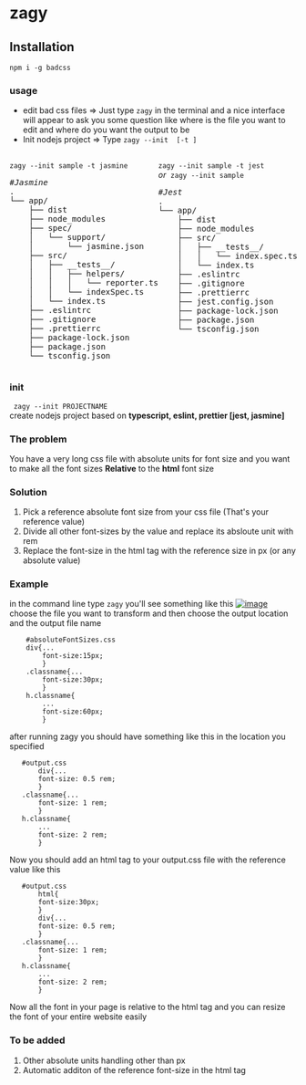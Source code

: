 <link href="./markdown.css" rel="stylesheet">


<h1 class="main-header">zagy</h1>

 <h2> Installation</h2>
<code>npm i -g badcss</code>
<h3 classname="usage">usage</h3>

<ul>
<li> edit bad css files => Just type <code>zagy</code> in the terminal and a nice interface will appear to ask you some question like where is the file you want to edit and where do you want the output to be</li>

<li>Init nodejs project => Type <code>zagy --init <foldername> [-t <jest|jasmine>]</code></li>
</ul>
<br/>
<div style="display:flex; justify-content:space-between;">
<div>
<code>zagy --init sample -t jasmine</code>
<pre style="display:inline-block; background-color:transparent;">
<em>#Jasmine</em>
.
└── app/
    ├── dist
    ├── node_modules
    ├── spec/
    │   └── support/
    │       └── jasmine.json
    ├── src/
    │   ├── __tests__/
    │   │   ├── helpers/
    │   │   │   └── reporter.ts
    │   │   └── indexSpec.ts
    │   └── index.ts
    ├── .eslintrc
    ├── .gitignore
    ├── .prettierrc
    ├── package-lock.json
    ├── package.json
    └── tsconfig.json
</pre>
</div>
<div>
<code>zagy --init sample -t jest</code><br/>
<em>or</em>&nbsp;
<code>zagy --init sample</code>
<pre style="display:inline-block; background-color:transparent;">
<em>#Jest</em>
.
└── app/
    ├── dist
    ├── node_modules
    ├── src/
    │   ├── __tests__/
    │   │   └── index.spec.ts
    │   └── index.ts
    ├── .eslintrc
    ├── .gitignore
    ├── .prettierrc
    ├── jest.config.json
    ├── package-lock.json
    ├── package.json
    └── tsconfig.json
</pre>
</div>

</div>





### init
`` zagy --init PROJECTNAME`` <br/>
create nodejs project based on **typescript, eslint, prettier [jest, jasmine]**
### The problem
You have a very long css file with absolute units for font size and you want to make all the font sizes **Relative** to the **html** font size
### Solution

 1. Pick a reference absolute font size from your css file (That's your reference value)
 2. Divide all other font-sizes by the value and replace its absloute unit with rem
 3. Replace the font-size in the html tag with the reference size in px (or any absolute value)
 
 ### Example
in the command line type ``zagy``
you'll see something like this
<a href="https://im.ge/i/OntPFP"><img src="https://i.im.ge/2022/09/10/OntPFP.image.png" alt="image" border="0"></a>
choose the file you want to transform and then choose the output location and the output file name
```
    #absoluteFontSizes.css
    div{...
	    font-size:15px;
	    }
	.classname{...
		font-size:30px;
		}
	h.classname{
		...
		font-size:60px;
		}
```
 after running zagy you should have something like this in the location you specified 
 ```
    #output.css
        div{...
	    font-size: 0.5 rem;
	    }
	.classname{...
		font-size: 1 rem;
		}
	h.classname{
		...
		font-size: 2 rem;
		}
 ```
Now you should add an html tag to your output.css file with the reference value like this
 ```
    #output.css
	    html{
	    font-size:30px;
	    }
        div{...
	    font-size: 0.5 rem;
	    }
	.classname{...
		font-size: 1 rem;
		}
	h.classname{
		...
		font-size: 2 rem;
		}

 ```
Now all the font in your page is relative to the html tag and you can resize the font of your entire website easily

### To be added
 

 1. Other absolute units handling other than px
 2. Automatic additon of the reference font-size in the html tag

